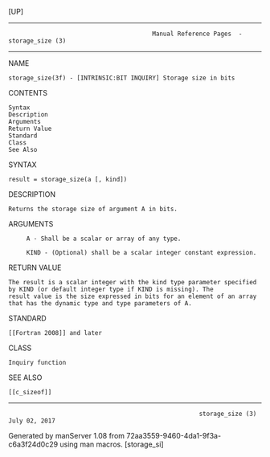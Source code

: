 [UP]

-----------------------------------------------------------------------------------------------------------------------------------
                                            Manual Reference Pages  - storage_size (3)
-----------------------------------------------------------------------------------------------------------------------------------
                                                                 
NAME

    storage_size(3f) - [INTRINSIC:BIT INQUIRY] Storage size in bits

CONTENTS

    Syntax
    Description
    Arguments
    Return Value
    Standard
    Class
    See Also

SYNTAX

    result = storage_size(a [, kind])

DESCRIPTION

    Returns the storage size of argument A in bits.

ARGUMENTS

         A - Shall be a scalar or array of any type.

         KIND - (Optional) shall be a scalar integer constant expression.

RETURN VALUE

    The result is a scalar integer with the kind type parameter specified by KIND (or default integer type if KIND is missing). The
    result value is the size expressed in bits for an element of an array that has the dynamic type and type parameters of A.

STANDARD

    [[Fortran 2008]] and later

CLASS

    Inquiry function

SEE ALSO

    [[c_sizeof]]

-----------------------------------------------------------------------------------------------------------------------------------

                                                         storage_size (3)                                             July 02, 2017

Generated by manServer 1.08 from 72aa3559-9460-4da1-9f3a-c6a3f24d0c29 using man macros.
                                                           [storage_si]
